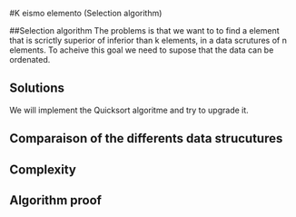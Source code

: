 #K eismo elemento (Selection algorithm)


##Selection algorithm 
The problems is that we want to to find a element that is scrictly superior of inferior than k elements, in a data scrutures of n elements.
To acheive this goal we need to supose that the data can be ordenated.

## Solutions

We will implement the Quicksort algoritme and try to upgrade it.

## Comparaison of the differents data strucutures

## Complexity

## Algorithm proof
